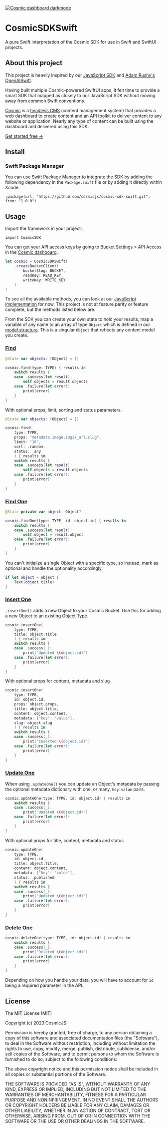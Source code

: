 <a href="https://app.cosmicjs.com/signup">
  <img src="https://imgix.cosmicjs.com/7d4c82a0-589d-11ee-8d99-6566412c38cc-GitHub.png?mask=corners&w=2000&auto=format&corner-radius=24,24,24,24" alt="Cosmic dashboard darkmode" />
</a>

# CosmicSDKSwift
A pure Swift interpretation of the Cosmic SDK for use in Swift and SwiftUI projects.

## About this project
This project is heavily inspired by our [JavaScript SDK](https://github.com/cosmicjs/cosmic-sdk-js) and [Adam Rushy's OpenAISwift](https://github.com/adamrushy/OpenAISwift/tree/main).

Having built multiple Cosmic-powered SwiftUI apps, it felt time to provide a smart SDK that mapped as closely to our JavaScript SDK without moving away from common Swift conventions.

[Cosmic](https://www.cosmicjs.com/) is a [headless CMS](https://www.cosmicjs.com/headless-cms) (content management system) that provides a web dashboard to create content and an API toolkit to deliver content to any website or application. Nearly any type of content can be built using the dashboard and delivered using this SDK.

[Get started free →](https://app.cosmicjs.com/signup)

## Install

### Swift Package Manager

You can use Swift Package Manager to integrate the SDK by adding the following dependency in the `Package.swift` file or by adding it directly within Xcode.

`.package(url: "https://github.com/cosmicjs/cosmic-sdk-swift.git", from: "1.0.0")`

## Usage

Import the framework in your project:

`import CosmicSDK`

You can get your API access keys by going to Bucket Settings > API Access in the [Cosmic dashboard](https://app.cosmicjs.com/login).

```swift
let cosmic = CosmicSDKSwift(
    .createBucketClient(
        bucketSlug: BUCKET, 
        readKey: READ_KEY, 
        writeKey: WRITE_KEY
    )
)
```

To see all the available methods, you can look at our [JavaScript implementation](https://www.cosmicjs.com/docs/api/) for now. This project is not at feature parity or feature complete, but the methods listed below are.

From the SDK you can create your own state to hold your results, map a variable of any name to an array of type `Object` which is defined in our [model structure](https://www.cosmicjs.com/docs/api/objects#the-object-model). This is a singular `Object` that reflects any content model you create.

### [Find](https://www.cosmicjs.com/docs/api/objects#get-objects)

```swift
@State var objects: [Object] = []

cosmic.find(type: TYPE) { results in
    switch results {
    case .success(let result):
        self.objects = result.objects
    case .failure(let error):
        print(error)
    }
}
```

With optional props, limit, sorting and status parameters.

```swift
@State var objects: [Object] = []

cosmic.find(
    type: TYPE, 
    props: "metadata.image.imgix_url,slug", 
    limit: "10", 
    sort: .random, 
    status: .any
    ) { results in
    switch results {
    case .success(let result):
        self.objects = result.objects
    case .failure(let error):
        print(error)
    }
}
```

### [Find One](https://www.cosmicjs.com/docs/api/objects#get-a-single-object-by-id)

```swift
@State private var object: Object?

cosmic.findOne(type: TYPE, id: object.id) { results in
    switch results {
    case .success(let result):
        self.object = result.object
    case .failure(let error):
        print(error)
    }
}
```

You can't initialize a single Object with a specific type, so instead, mark as optional and handle the optionality accordingly.

```swift
if let object = object {
    Text(object.title)
}
```

### [Insert One](https://www.cosmicjs.com/docs/api/objects#create-an-object)

`.insertOne()` adds a new Object to your Cosmic Bucket. Use this for adding a new Object to an existing Object Type.

```swift
cosmic.insertOne(
    type: TYPE, 
    title: object.title
    ) { results in
    switch results {
    case .success(_):
        print("Updated \(object.id)")
    case .failure(let error):
        print(error)
    }
}
```

With optional props for content, metadata and slug

```swift
cosmic.insertOne(
    type: TYPE, 
    id: object.id, 
    props: object.props, 
    title: object.title, 
    content: object.content, 
    metadata: ["key": "value"], 
    slug: object.slug
    ) { results in
    switch results {
    case .success(_):
        print("Inserted \(object.id)")
    case .failure(let error):
        print(error)
    }
}
```

### [Update One](https://www.cosmicjs.com/docs/api/objects#update-an-object)

When using `.updateOne()` you can update an Object's metadata by passing the optional metadata dictionary with one, or many, `key:value` pairs.

```swift
cosmic.updateOne(type: TYPE, id: object.id) { results in
    switch results {
    case .success(_):
        print("Updated \(object.id)")
    case .failure(let error):
        print(error)
    }
}
```

With optional props for title, content, metadata and status

```swift
cosmic.updateOne(
    type: TYPE, 
    id: object.id, 
    title: object.title, 
    content: object.content, 
    metadata: ["key": "value"], 
    status: .published
    ) { results in
    switch results {
    case .success(_):
        print("Updated \(object.id)")
    case .failure(let error):
        print(error)
    }
}
```

### [Delete One](https://www.cosmicjs.com/docs/api/objects#delete-an-object)

```swift
cosmic.deleteOne(type: TYPE, id: object.id) { results in
    switch results {
    case .success(_):
        print("Deleted \(object.id)")
    case .failure(let error):
        print(error)
    }
}
```

Depending on how you handle your data, you will have to account for `id` being a required parameter in the API.

## License

The MIT License (MIT)

Copyright (c) 2023 CosmicJS

Permission is hereby granted, free of charge, to any person obtaining a copy of this software and associated documentation files (the "Software"), to deal in the Software without restriction, including without limitation the rights to use, copy, modify, merge, publish, distribute, sublicense, and/or sell copies of the Software, and to permit persons to whom the Software is furnished to do so, subject to the following conditions:

The above copyright notice and this permission notice shall be included in all copies or substantial portions of the Software.

THE SOFTWARE IS PROVIDED "AS IS", WITHOUT WARRANTY OF ANY KIND, EXPRESS OR IMPLIED, INCLUDING BUT NOT LIMITED TO THE WARRANTIES OF MERCHANTABILITY, FITNESS FOR A PARTICULAR PURPOSE AND NONINFRINGEMENT. IN NO EVENT SHALL THE AUTHORS OR COPYRIGHT HOLDERS BE LIABLE FOR ANY CLAIM, DAMAGES OR OTHER LIABILITY, WHETHER IN AN ACTION OF CONTRACT, TORT OR OTHERWISE, ARISING FROM, OUT OF OR IN CONNECTION WITH THE SOFTWARE OR THE USE OR OTHER DEALINGS IN THE SOFTWARE.
